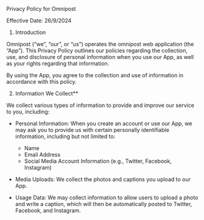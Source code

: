  Privacy Policy for Omnipost

Effective Date: 26/9/2024

1. Introduction

Omnipost (“we”, “our”, or “us”) operates the omnipost web application (the “App”). This Privacy Policy outlines our policies regarding the collection, use, and disclosure of personal information when you use our App, as well as your rights regarding that information.

By using the App, you agree to the collection and use of information in accordance with this policy.

2. Information We Collect**

We collect various types of information to provide and improve our service to you, including:

- Personal Information: When you create an account or use our App, we may ask you to provide us with certain personally identifiable information, including but not limited to:
  - Name
  - Email Address
  - Social Media Account Information (e.g., Twitter, Facebook, Instagram)

- Media Uploads: We collect the photos and captions you upload to our App.

- Usage Data: We may collect information to allow users to upload a photo and write a caption, which will then be automatically posted to Twitter, Facebook, and Instagram.
